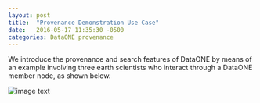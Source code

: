 ```yaml
---
layout: post
title:  "Provenance Demonstration Use Case"
date:   2016-05-17 11:35:30 -0500
categories: DataONE provenance
---
```

We introduce the provenance and search features of DataONE by means of an example
involving three earth scientists who interact through a DataONE member node, as shown below.

![image text]({{site.baseurl}}/img/alice-bob-charlie-sequence-crop.jpg "Run Manager Demonstration Use Case")
